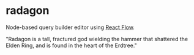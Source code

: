 # radagon

Node-based query builder editor using [React Flow](https://reactflow.dev/).

"Radagon is a tall, fractured god wielding the hammer that shattered the Elden Ring, and is found in the heart of the Erdtree." 
